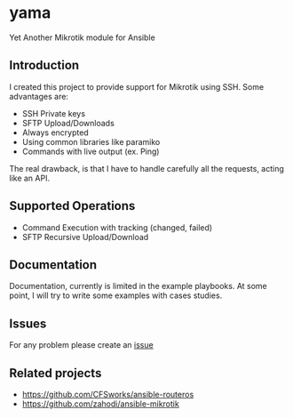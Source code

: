 # yama
Yet Another Mikrotik module for Ansible

## Introduction
I created this project to provide support for Mikrotik using SSH. Some
advantages are:
- SSH Private keys
- SFTP Upload/Downloads
- Always encrypted
- Using common libraries like paramiko
- Commands with live output (ex. Ping)

The real drawback, is that I have to handle carefully all the requests,
acting like an API.

## Supported Operations
- Command Execution with tracking (changed, failed)
- SFTP Recursive Upload/Download

## Documentation
Documentation, currently is limited in the example playbooks. At some point, I
will try to write some examples with cases studies.

## Issues
For any problem please create an [issue](https://github.com/mojiro/yama/issues/new)

## Related projects
- https://github.com/CFSworks/ansible-routeros
- https://github.com/zahodi/ansible-mikrotik
